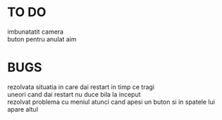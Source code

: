 # TO DO

imbunatatit camera<br>
buton pentru anulat aim<br>

# BUGS<br>
rezolvata situatia in care dai restart in timp ce tragi<br>
uneori cand dai restart nu duce bila la inceput<br>
rezolvat problema cu meniul atunci cand apesi un buton si in spatele lui apare altul<br>

